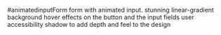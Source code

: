 #animatedinputForm
form with animated input. 
stunning linear-gradient background 
hover effects on the button and the input fields
user accessibility 
shadow to add depth and feel to the design
